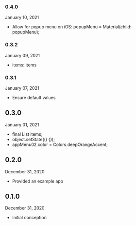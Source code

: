 ### 0.4.0
 January 10, 2021
- Allow for popup menu on iOS: popupMenu = Material(child: popupMenu);

### 0.3.2
 January 09, 2021
- items: items

### 0.3.1
 January 07, 2021
- Ensure default values

## 0.3.0
 January 01, 2021
- final List<T> items;
- object.setState(() {});
- appMenu02.color = Colors.deepOrangeAccent;

## 0.2.0
 December 31, 2020
- Provided an example app

## 0.1.0
 December 31, 2020
- Initial conception

